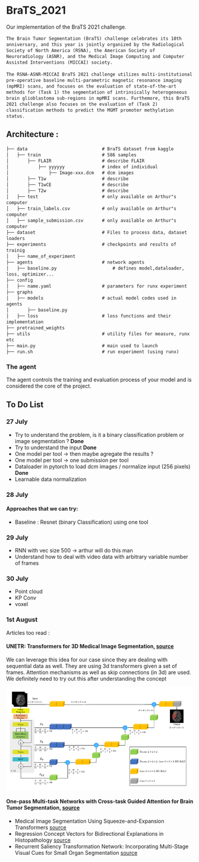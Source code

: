 # BraTS_2021

Our implementation of the BraTS 2021 challenge.

```
The Brain Tumor Segmentation (BraTS) challenge celebrates its 10th anniversary, and this year is jointly organized by the Radiological Society of North America (RSNA), the American Society of Neuroradiology (ASNR), and the Medical Image Computing and Computer Assisted Interventions (MICCAI) society.

The RSNA-ASNR-MICCAI BraTS 2021 challenge utilizes multi-institutional pre-operative baseline multi-parametric magnetic resonance imaging (mpMRI) scans, and focuses on the evaluation of state-of-the-art methods for (Task 1) the segmentation of intrinsically heterogeneous brain glioblastoma sub-regions in mpMRI scans. Furthemore, this BraTS 2021 challenge also focuses on the evaluation of (Task 2) classification methods to predict the MGMT promoter methylation status.
```

## Architecture :
```
├── data                            # BraTS dataset from kaggle
│   ├── train                       # 586 samples
│       ├── FLAIR                   # describe FLAIR
│           ├── yyyyyy              # index of individual 
│               ├── Image-xxx.dcm   # dcm images
│       ├── T1w                     # describe
│       ├── T1wCE                   # describe
│       ├── T2w                     # describe
│   ├── test                        # only available on Arthur"s computer
│   ├── train_labels.csv            # only available on Arthur"s computer
│   ├── sample_submission.csv       # only available on Arthur"s computer
├── dataset						    # Files to process data, dataset loaders
├── experiments 				    # checkpoints and results of trainig
│   ├── name_of_experiment
├── agents                          # network agents
│   ├── baseline.py                     # defines model,dataloader, loss, optimizer...
├── config 
│   ├── name.yaml                   # parameters for runx experiment
├── graphs 
│   ├── models                      # actual model codes used in agents
│       ├── baseline.py
│   ├── loss                        # loss functions and their implementation
├── pretrained_weights
├── utils                           # utility files for measure, runx etc
├── main.py                         # main used to launch 
├── run.sh                          # run experiment (using runx)

```
### The agent
The agent controls the training and evaluation process of your model and is considered the core of the project.


## To Do List 

### 27 July

* Try to understand the problem, is it a binary classification problem or image segmentation ? **Done**
* Try to understand the input **Done**
* One model per tool -> then maybe agregate the results ?
* One model per tool -> one submission per tool
* Dataloader in pytorch to load dcm images / normalize input (256 pixels) **Done**
* Learnable data normalization

### 28 July

#### Approaches that we can try:

* Baseline : Resnet (binary Classification) using one tool

### 29 July

* RNN with vec size 500 -> arthur will do this man
* Understand how to deal with video data with arbitrary variable number of frames

### 30 July

* Point cloud
* KP Conv
* voxel

### 1st August 

Articles too read : 
#### UNETR: Transformers for 3D Medical Image Segmentation, [source](https://arxiv.org/pdf/2103.10504v1.pdf)

We can leverage this idea for our case since they are dealing with sequential data as well. They are using 3d transformers given a set of frames. Attention mechanisms as well as skip connections (in 3d) are used. We definitely need to try out this after understanding the concept

![Image](assets/architecture_UNETR.png)

#### One-pass Multi-task Networks with Cross-task Guided Attention for Brain Tumor Segmentation, [source](https://arxiv.org/pdf/1906.01796v2.pdf)



* Medical Image Segmentation Using Squeeze-and-Expansion Transformers [source](https://arxiv.org/pdf/2105.09511v3.pdf)
* Regression Concept Vectors for Bidirectional Explanations in Histopathology [source](https://arxiv.org/pdf/1904.04520v1.pdf)
* Recurrent Saliency Transformation Network: Incorporating Multi-Stage Visual Cues for Small Organ Segmentation [source](https://arxiv.org/pdf/1709.04518v4.pdf)

